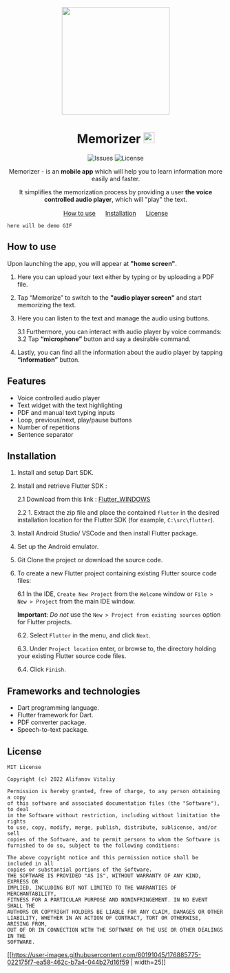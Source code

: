 <div align="center">

  <img src="https://user-images.githubusercontent.com/60191045/176858680-02233a9c-68fd-43a6-9bb3-f37662a82c80.png" width=250 height=250>

# Memorizer <img src="https://user-images.githubusercontent.com/60191045/176889587-266a6700-8750-45de-9c13-f8dd7cc2d2d5.png" width=25 height=25>


![Issues][issues-badge]
![License][license-badge]

Memorizer - is an **mobile app** which will help you to learn information more easily and faster. 

It simplifies the memorization process by providing a user **the voice controlled audio player**, which will "play" the text. 

[How to use](#how-to-use) <img src="https://user-images.githubusercontent.com/60191045/176885775-022175f7-ea58-462c-b7a4-044b27d16f59.png" width=15 height=15>
[Installation](#installation) <img src="https://user-images.githubusercontent.com/60191045/176885775-022175f7-ea58-462c-b7a4-044b27d16f59.png" width=15 height=15>
[License](#license)

</div>

`here will be demo GIF`

## **How to use**

Upon launching the app, you will appear at **"home screen"**.

   1. Here you can upload your text either by typing or by uploading a PDF file.
   
   2. Tap “Memorize” to switch to the **"audio player screen"** and start memorizing the text.
   
   3. Here you can listen to the text and manage the audio using buttons. 
   
      3.1 Furthermore, you can interact with audio player by voice commands: 
      3.2 Tap **“microphone”** button and say a desirable command. 
      
   4. Lastly, you can find all the information about the audio player by tapping **“information”** button.

## **Features**

* Voice controlled audio player
* Text widget with the text highlighting
* PDF and manual text typing inputs
* Loop, previous/next, play/pause buttons
* Number of repetitions
* Sentence separator

## **Installation**

   1. Install and setup Dart SDK.

   2. Install and retrieve Flutter SDK :

      2.1 Download from this link : [Flutter_WINDOWS](https://storage.googleapis.com/flutter_infra_release/releases/stable/windows/flutter_windows_3.0.3-stable.zip)

      2.2 1. Extract the zip file and place the contained `flutter` in the desired installation 
   location for the Flutter SDK (for example, `C:\src\flutter`).

   3. Install Android Studio/ VSCode and then install Flutter package.

   4. Set up the Android emulator.

   5. Git Clone the project or download the source code.

   6. To create a new Flutter project containing existing Flutter source code files:

      6.1 In the IDE, `Create New Project` from the `Welcome` window or `File > New > Project` 
   from the main IDE window.

      **Important**: *Do not* use the `New > Project from existing sources` option for Flutter projects.

      6.2. Select `Flutter` in the menu, and click `Next`.

      6.3. Under `Project location` enter, or browse to, the directory holding your existing 
   Flutter source code files.

      6.4. Click `Finish`.

## **Frameworks and technologies**

- Dart programming language.
- Flutter framework for Dart.
- PDF converter package.
- Speech-to-text package.

## **License**
```
MIT License

Copyright (c) 2022 Alifanov Vitaliy

Permission is hereby granted, free of charge, to any person obtaining a copy
of this software and associated documentation files (the "Software"), to deal
in the Software without restriction, including without limitation the rights
to use, copy, modify, merge, publish, distribute, sublicense, and/or sell
copies of the Software, and to permit persons to whom the Software is
furnished to do so, subject to the following conditions:

The above copyright notice and this permission notice shall be included in all
copies or substantial portions of the Software.
THE SOFTWARE IS PROVIDED "AS IS", WITHOUT WARRANTY OF ANY KIND, EXPRESS OR
IMPLIED, INCLUDING BUT NOT LIMITED TO THE WARRANTIES OF MERCHANTABILITY,
FITNESS FOR A PARTICULAR PURPOSE AND NONINFRINGEMENT. IN NO EVENT SHALL THE
AUTHORS OR COPYRIGHT HOLDERS BE LIABLE FOR ANY CLAIM, DAMAGES OR OTHER
LIABILITY, WHETHER IN AN ACTION OF CONTRACT, TORT OR OTHERWISE, ARISING FROM,
OUT OF OR IN CONNECTION WITH THE SOFTWARE OR THE USE OR OTHER DEALINGS IN THE
SOFTWARE.
```

[license-badge]: https://img.shields.io/github/license/InnoSWP/memorizer

[issues-badge]: https://img.shields.io/github/issues/InnoSWP/memorizer

[[https://user-images.githubusercontent.com/60191045/176885775-022175f7-ea58-462c-b7a4-044b27d16f59 | width=25]]
